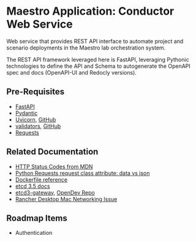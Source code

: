 # Maestro Application: Conductor Web Service

Web service that provides REST API interface to automate project and
scenario deployments in the Maestro lab orchestration system.

The REST API framework leveraged here is FastAPI, leveraging Pythonic
technologies to define the API and Schema to autogenerate the OpenAPI
spec and docs (OpenAPI-UI and Redocly versions).

## Pre-Requisites

- [FastAPI](https://fastapi.tiangolo.com)
- [Pydantic](https://pydantic-docs.helpmanual.io/)
- [Uvicorn](https://www.uvicorn.org), [GitHub](https://github.com/encode/uvicorn)
- [validators](https://validators.readthedocs.io), [GitHub](https://github.com/kvesteri/validators)
- [Requests](https://docs.python-requests.org/en/latest/)

## Related Documentation

- [HTTP Status Codes from MDN](https://developer.mozilla.org/en-US/docs/Web/HTTP/Status)
- [Python Requests request class attribute: data vs json](https://stackoverflow.com/questions/26615756/python-requests-module-sends-json-string-instead-of-x-www-form-urlencoded-param)
- [Dockerfile reference](https://docs.docker.com/engine/reference/builder/)
- [etcd 3.5 docs](https://etcd.io/docs/v3.5/)
- [etcd3-gateway](https://docs.openstack.org/etcd3gw/latest/), [OpenDev Repo](https://opendev.org/openstack/etcd3gw)
- [Rancher Desktop Mac Networking Issue](https://github.com/rancher-sandbox/rancher-desktop/issues/1141)

## Roadmap Items

- Authentication
